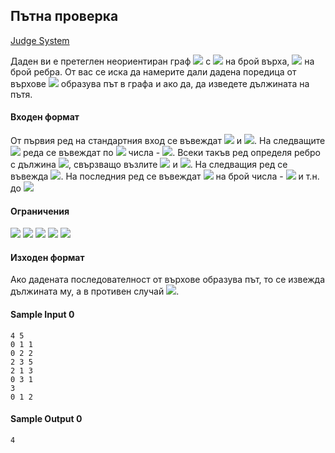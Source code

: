 ## Пътна проверка

[Judge System](https://www.hackerrank.com/contests/sda-2019-2020-exam-2e3nr4rr/challenges/challenge-2353)

Даден ви е претеглен неориентиран граф <img src="https://latex.codecogs.com/svg.latex?\Large&space;G"> с <img src="https://latex.codecogs.com/svg.latex?\Large&space;N"> на брой върха, <img src="https://latex.codecogs.com/svg.latex?\Large&space;M"> на брой ребра. От вас се иска да намерите дали дадена поредица от върхове <img src="https://latex.codecogs.com/svg.latex?\Large&space;X_1,X_2,...,X_n"> образува път в графа и ако да, да изведете дължината на пътя.

#### Входен формат

От първия ред на стандартния вход се въвеждат <img src="https://latex.codecogs.com/svg.latex?\Large&space;N"> и <img src="https://latex.codecogs.com/svg.latex?\Large&space;М">. На следващите <img src="https://latex.codecogs.com/svg.latex?\Large&space;М"> реда се въвеждат по <img src="https://latex.codecogs.com/svg.latex?\Large&space;3"> числа - <img src="https://latex.codecogs.com/svg.latex?\Large&space;x,y,w">. Всеки такъв ред определя ребро с дължина <img src="https://latex.codecogs.com/svg.latex?\Large&space;w">, свързващо възлите <img src="https://latex.codecogs.com/svg.latex?\Large&space;x"> и <img src="https://latex.codecogs.com/svg.latex?\Large&space;y">. На следващия ред се въвежда <img src="https://latex.codecogs.com/svg.latex?\Large&space;K">. На последния ред се въвеждат <img src="https://latex.codecogs.com/svg.latex?\Large&space;K"> на брой числа - <img src="https://latex.codecogs.com/svg.latex?\Large&space;X_1,X_2"> и т.н. до <img src="https://latex.codecogs.com/svg.latex?\Large&space;X_K">

#### Ограничения

<img src="https://latex.codecogs.com/svg.latex?\Large&space;0<N\le{1000}">

<img src="https://latex.codecogs.com/svg.latex?\Large&space;0<M\le{10000}">

<img src="https://latex.codecogs.com/svg.latex?\Large&space;0<K\le{1000}">

<img src="https://latex.codecogs.com/svg.latex?\Large&space;0\le{a,b,X_i}<N">

<img src="https://latex.codecogs.com/svg.latex?\Large&space;0<w\le{100}">

#### Изходен формат

Ако дадената последователност от върхове образува път, то се извежда дължината му, а в противен случай <img src="https://latex.codecogs.com/svg.latex?\Large&space;-1">.

#### Sample Input 0
```
4 5
0 1 1
0 2 2 
2 3 5 
2 1 3
0 3 1
3
0 1 2
```
#### Sample Output 0
```
4
```
